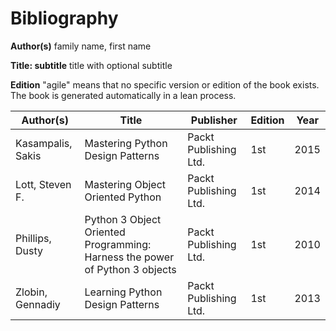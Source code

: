 # Bibliography

**Author(s)** family name, first name

**Title: subtitle** title with optional subtitle

**Edition** "agile" means that no specific version or edition of the book exists. The book is generated automatically in a lean process.


Author(s)         | Title                                                                       | Publisher             | Edition | Year
----------------- | --------------------------------------------------------------------------- | --------------------- | ------- | ----
Kasampalis, Sakis | Mastering Python Design Patterns                                            | Packt Publishing Ltd. | 1st     | 2015
Lott, Steven F.   | Mastering Object Oriented Python                                            | Packt Publishing Ltd. | 1st     | 2014
Phillips, Dusty   | Python 3 Object Oriented Programming: Harness the power of Python 3 objects | Packt Publishing Ltd. | 1st     | 2010
Zlobin, Gennadiy  | Learning Python Design Patterns                                             | Packt Publishing Ltd. | 1st     | 2013
